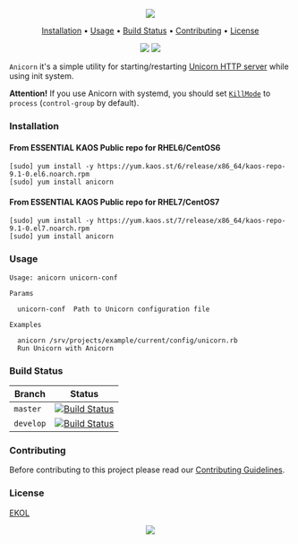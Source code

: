 <p align="center"><a href="#readme"><img src="https://gh.kaos.st/anicorn.png"/></a></p>

<p align="center"><a href="#installation">Installation</a> • <a href="#usage">Usage</a> • <a href="#build-status">Build Status</a> • <a href="#contributing">Contributing</a> • <a href="#license">License</a></p>

<p align="center">
  <a href="https://travis-ci.org/essentialkaos/anicorn"><img src="https://travis-ci.org/essentialkaos/anicorn.svg"></a>
  <a href="https://essentialkaos.com/ekol"><img src="https://gh.kaos.st/ekol.svg"></a>
</p>

`Anicorn` it's a simple utility for starting/restarting [Unicorn HTTP server](https://bogomips.org/unicorn/) while using init system.

**Attention!** If you use Anicorn with systemd, you should set [`KillMode`](https://www.freedesktop.org/software/systemd/man/systemd.kill.html#KillMode=) to `process` (`control-group` by default).

### Installation

#### From ESSENTIAL KAOS Public repo for RHEL6/CentOS6

```
[sudo] yum install -y https://yum.kaos.st/6/release/x86_64/kaos-repo-9.1-0.el6.noarch.rpm
[sudo] yum install anicorn
```

#### From ESSENTIAL KAOS Public repo for RHEL7/CentOS7

```
[sudo] yum install -y https://yum.kaos.st/7/release/x86_64/kaos-repo-9.1-0.el7.noarch.rpm
[sudo] yum install anicorn
```

### Usage

```
Usage: anicorn unicorn-conf

Params

  unicorn-conf  Path to Unicorn configuration file

Examples

  anicorn /srv/projects/example/current/config/unicorn.rb
  Run Unicorn with Anicorn

```

### Build Status

| Branch | Status |
|--------|--------|
| `master` | [![Build Status](https://travis-ci.org/essentialkaos/anicorn.svg?branch=master)](https://travis-ci.org/essentialkaos/anicorn) |
| `develop` | [![Build Status](https://travis-ci.org/essentialkaos/anicorn.svg?branch=develop)](https://travis-ci.org/essentialkaos/anicorn) |

### Contributing

Before contributing to this project please read our [Contributing Guidelines](https://github.com/essentialkaos/contributing-guidelines#contributing-guidelines).

### License

[EKOL](https://essentialkaos.com/ekol)

<p align="center"><a href="https://essentialkaos.com"><img src="https://gh.kaos.st/ekgh.svg"/></a></p>
